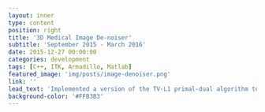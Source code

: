 ```yaml
---
layout: inner
type: content
position: right
title: '3D Medical Image De-noiser'
subtitle: 'September 2015 - March 2016'
date: 2015-12-27 00:00:00
categories: development
tags: [C++, ITK, Armadillo, Matlab]
featured_image: 'img/posts/image-denoiser.png'
link: ''
lead_text: 'Implemented a version of the TV-L1 primal-dual algorithm to de-noise 3D medical images up to 52% faster. Won "Best Undergraduate Poster in Bio-imaging" at the UI Research Open House.'
background-color: '#FFB3B3'
---
```


